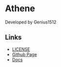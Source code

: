# Athene

Developed by Genius1512

## Links

- [LICENSE](license)
- [Github Page](https://genius1512.github.io/athene)
- [Docs](https://genius1512.github.io/athene/docs)

